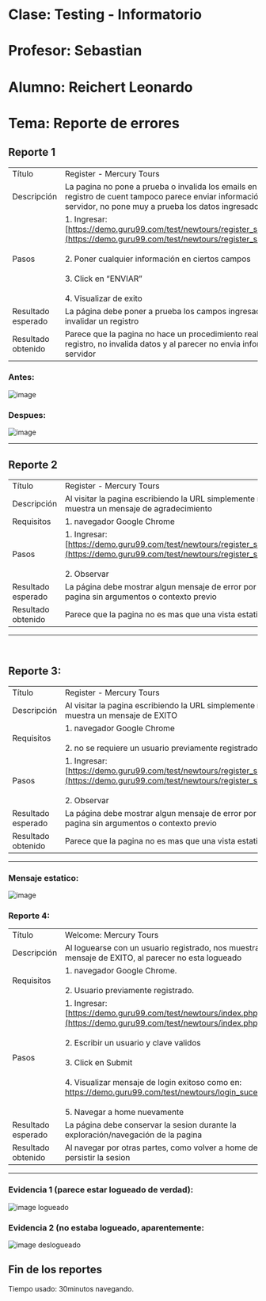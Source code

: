 

# Clase: Testing - Informatorio
# Profesor: Sebastian
# Alumno: Reichert Leonardo 
# Tema: Reporte de errores




## Reporte 1

|                    |                                                                                                                                                                                                               |
| ------------------ | ------------------------------------------------------------------------------------------------------|
| Título             | Register - Mercury Tours                                                                              |
| Descripción        | La pagina no pone a prueba o invalida los emails en un registro de cuent tampoco parece enviar información al servidor, no pone muy a prueba los datos ingresados.                                    |
| Pasos              | 1. Ingresar: [https://demo.guru99.com/test/newtours/register_sucess.php](https://demo.guru99.com/test/newtours/register_sucess.php)<br> <br>2. Poner cualquier información en ciertos campos<br> <br>3. Click en “ENVIAR”<br> <br>4. Visualizar de exito |
| Resultado esperado | La página debe poner a prueba los campos ingresados e invalidar un registro                           |
| Resultado obtenido | Parece que la pagina no hace un procedimiento real de registro, no invalida datos y al parecer no envia información al servidor     |



### Antes:

![image](https://github.com/Tusuegra510/reporte-de-errores-informatorio/assets/95723749/0ed10653-0fb7-4952-a306-a05142d89e69)

### Despues:

![image](https://github.com/Tusuegra510/reporte-de-errores-informatorio/assets/95723749/80afcc00-a209-4b97-ab59-5f7aba3891ca)


_________________________________________
## Reporte 2



|                    |                                                                                                                                                                                                               |
| ------------------ | ----------------------------------------------------------------------------------------------------|
| Título             | Register - Mercury Tours                                                                            |
| Descripción        | Al visitar la pagina escribiendo la URL simplemente nos muestra un mensaje de agradecimiento        |
| Requisitos         | 1. navegador Google Chrome <br>                                                                     |
| Pasos              | 1. Ingresar: [https://demo.guru99.com/test/newtours/register_sucess.php](https://demo.guru99.com/test/newtours/register_sucess.php)<br> <br>2. Observar   |
| Resultado esperado | La página debe mostrar algun mensaje de error por visitar la pagina sin argumentos o contexto previo                                       |
| Resultado obtenido | Parece que la pagina no es mas que una vista estatica  |
_______________________
<br>

## Reporte 3:

|                    |                                                                                                                                                                                                               |
| ------------------ | ------------------------------------------------------------------------------------------------------|
| Título             | Register - Mercury Tours                                                                              |
| Descripción        | Al visitar la pagina escribiendo la URL simplemente nos muestra un mensaje de EXITO                   |
| Requisitos         | 1. navegador Google Chrome <br> <br> 2. no se requiere un usuario previamente registrado              |
| Pasos              | 1. Ingresar: [https://demo.guru99.com/test/newtours/register_sucess.php](https://demo.guru99.com/test/newtours/register_sucess.php)<br> <br>2. Observar   |
| Resultado esperado | La página debe mostrar algun mensaje de error por visitar la pagina sin argumentos o contexto previo                                       |
| Resultado obtenido | Parece que la pagina no es mas que una vista estatica  |
-------------------------------------------


### Mensaje estatico:
![image](https://github.com/Tusuegra510/reporte-de-errores-informatorio/assets/95723749/453898ad-6fcc-4adc-805d-680a7132ec1d)



### Reporte 4:


|                    |                                                                                                                                                                                                               |
| ------------------ | ------------------------------------------------------------------------------------------------------|
| Título             | Welcome: Mercury Tours                                                                                |
| Descripción        | Al loguearse con un usuario registrado, nos muestra un mensaje de EXITO, al parecer no esta logueado  |
| Requisitos         | 1. navegador Google Chrome. <br> <br> 2. Usuario previamente registrado.                               |
| Pasos              | 1. Ingresar: [https://demo.guru99.com/test/newtours/index.php](https://demo.guru99.com/test/newtours/index.php)<br> <br>2. Escribir un usuario y clave validos <br> <br> 3. Click en Submit <br> <br> 4. Visualizar mensaje de login exitoso como en: https://demo.guru99.com/test/newtours/login_sucess.php<br> <br> 5. Navegar a home nuevamente |
| Resultado esperado | La página debe conservar la sesion durante la exploración/navegación de la pagina |
| Resultado obtenido | Al navegar por otras partes, como volver a home deberia persistir la sesion  |
-------------------------------------------

### Evidencia 1 (parece estar logueado de verdad):

![image logueado](https://github.com/Tusuegra510/reporte-de-errores-informatorio/assets/95723749/29fe1420-e914-4a7c-8e4c-b8f730fcf684)


### Evidencia 2 (no estaba logueado, aparentemente:

![image deslogueado](https://github.com/Tusuegra510/reporte-de-errores-informatorio/assets/95723749/cd4878f8-60d0-44a2-b8bb-33b3aa07899c)


## Fin de los reportes

Tiempo usado: 30minutos navegando.

